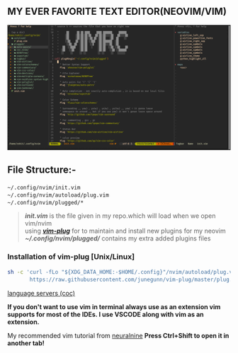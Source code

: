 ## MY EVER FAVORITE TEXT EDITOR(NEOVIM/VIM)
<img src="https://github.com/rohit-krish/CONFIG-FILES/blob/main/NEOVIM/Screenshot%20from%202022-04-19%2009-50-18.png"><br/>
## File Structure:-</br>
```~/.config/nvim/init.vim```</br>
```~/.config/nvim/autoload/plug.vim```</br>
```~/.config/nvim/plugged/*```</br>

>***init.vim*** is the file given in my repo.which will load when we open vim/nvim</br>
>using [***vim-plug***](https://github.com/junegunn/vim-plug) for to maintain and install new plugins for my neovim</br>
>***~/.config/nvim/plugged/*** contains my extra added plugins files</br>
>
### Installation of vim-plug [Unix/Linux]
```sh
sh -c 'curl -fLo "${XDG_DATA_HOME:-$HOME/.config}"/nvim/autoload/plug.vim --create-dirs \
       https://raw.githubusercontent.com/junegunn/vim-plug/master/plug.vim'
```
[language servers (coc)](https://github.com/neoclide/coc.nvim/wiki/Language-servers)
 
**If you don't want to use vim in terminal always use as an extension vim supports for most of the IDEs. I use VSCODE along with vim as an extension.</br>**

My recommended vim tutorial from [neuralnine](https://www.youtube.com/playlist?list=PL7yh-TELLS1Eevqs4-XmlSfrFOKb5C97K) **Press Ctrl+Shift to open it in another tab!**
